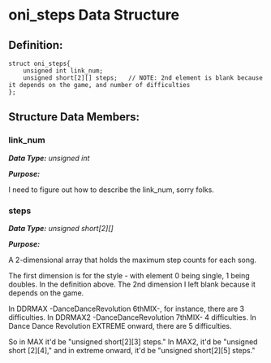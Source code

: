 # oni_steps Data Structure

## Definition:
```
struct oni_steps{
    unsigned int link_num;
    unsigned short[2][] steps;   // NOTE: 2nd element is blank because it depends on the game, and number of difficulties
};
```

## Structure Data Members:

### link_num

***Data Type:** unsigned int*

***Purpose:*** 

I need to figure out how to describe the link_num, sorry folks.

### steps

***Data Type:** unsigned short[2][]*

***Purpose:*** 

A 2-dimensional array that holds the maximum step counts for each song.

The first dimension is for the style - with element 0 being single, 1 being doubles.
In the definition above.  The 2nd dimension I left blank because it depends on the game.

In DDRMAX -DanceDanceRevolution 6thMIX-, for instance, there are 3 difficulties.  In 
DDRMAX2 -DanceDanceRevolution 7thMIX- 4 difficulties.  In Dance Dance Revolution EXTREME 
onward, there are 5 difficulties.

So in MAX it'd be "unsigned short[2][3] steps."  In MAX2, it'd be "unsigned short [2][4],"
and in extreme onward, it'd be "unsigned short[2][5] steps."


